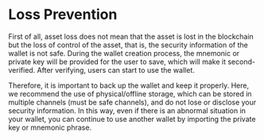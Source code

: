 # Loss Prevention

First of all, asset loss does not mean that the asset is lost in the blockchain but the loss of control of the asset, that is, the security information of the wallet is not safe. During the wallet creation process, the mnemonic or private key will be provided for the user to save, which will make it second-verified. After verifying, users can start to use the wallet.

Therefore, it is important to back up the wallet and keep it properly. Here, we recommend the use of physical/offline storage, which can be stored in multiple channels (must be safe channels), and do not lose or disclose your security information. In this way, even if there is an abnormal situation in your wallet, you can continue to use another wallet by importing the private key or mnemonic phrase.
